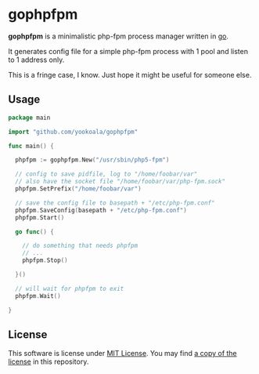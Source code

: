gophpfpm
========

**gophpfpm** is a minimalistic php-fpm process manager written
in [go][golang].

It generates config file for a simple php-fpm process with 1 pool
and listen to 1 address only.

This is a fringe case, I know. Just hope it might be useful for
someone else.

[golang]: https://golang.org

Usage
-----

```go
package main

import "github.com/yookoala/gophpfpm"

func main() {

  phpfpm := gophpfpm.New("/usr/sbin/php5-fpm")

  // config to save pidfile, log to "/home/foobar/var"
  // also have the socket file "/home/foobar/var/php-fpm.sock"
  phpfpm.SetPrefix("/home/foobar/var")

  // save the config file to basepath + "/etc/php-fpm.conf"
  phpfpm.SaveConfig(basepath + "/etc/php-fpm.conf")
  phpfpm.Start()

  go func() {

    // do something that needs phpfpm
    // ...
    phpfpm.Stop()

  }()

  // will wait for phpfpm to exit
  phpfpm.Wait()

}

```

License
-------

This software is license under [MIT License][mit-license]. You
may find [a copy of the license][license] in this repository.

[mit-license]: https://opensource.org/licenses/MIT
[license]: /LICENSE
